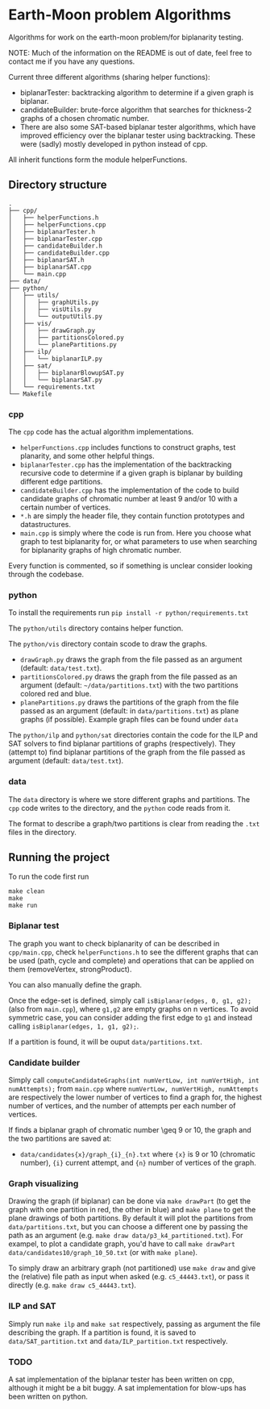 # Earth-Moon problem Algorithms
Algorithms for work on the earth-moon problem/for biplanarity testing.

NOTE: Much of the information on the README is out of date, feel free to contact me if you have any questions.

Current three different algorithms (sharing helper functions):

 - biplanarTester: backtracking algorithm to determine if a given graph is biplanar.
 - candidateBuilder: brute-force algorithm that searches for thickness-2 graphs of a chosen 
 chromatic number.
 - There are also some SAT-based biplanar tester algorithms, which have improved efficiency over the biplanar 
 tester using backtracking. These were (sadly) mostly developed in python instead of cpp.

All inherit functions form the module helperFunctions.

## Directory structure
```
.
├── cpp/
│   ├── helperFunctions.h
│   ├── helperFunctions.cpp
│   ├── biplanarTester.h
│   ├── biplanarTester.cpp
│   ├── candidateBuilder.h
│   ├── candidateBuilder.cpp
│   ├── biplanarSAT.h
│   ├── biplanarSAT.cpp
│   └── main.cpp
├── data/
├── python/
│   ├── utils/
│   │   ├── graphUtils.py
│   │   ├── visUtils.py
│   │   └── outputUtils.py
│   ├── vis/
│   │   ├── drawGraph.py
│   │   ├── partitionsColored.py
│   │   └── planePartitions.py
│   ├── ilp/
│   │   └── biplanarILP.py
│   ├── sat/
│   │   ├── biplanarBlowupSAT.py
│   │   └── biplanarSAT.py
│   └── requirements.txt
└── Makefile
```

### cpp
The `cpp` code has the actual algorithm implementations.
 - `helperFunctions.cpp` includes functions to construct graphs, test planarity, and some other helpful things.
 - `biplanarTester.cpp` has the implementation of the backtracking recursive code to determine if a given 
 graph is biplanar by building different edge partitions.
 - `candidateBuilder.cpp` has the implementation of the code to build candidate graphs of chromatic number 
 at least 9 and/or 10 with a certain number of vertices.
 - `*.h` are simply the header file, they contain function prototypes and datastructures.
 - `main.cpp` is simply where the code is run from. Here you choose what graph to test biplanarity for, or what 
 parameters to use when searching for biplanarity graphs of high chromatic number.

Every function is commented, so if something is unclear consider looking through the codebase.

### python
To install the requirements run `pip install -r python/requirements.txt`

The `python/utils` directory contains helper function.

The `python/vis` directory contain scode to draw the graphs.
  - `drawGraph.py` draws the graph from the file passed as an argument (default: `data/test.txt`).
  - `partitionsColored.py` draws the graph from the file passed as an argument 
  (default: `~/data/partitions.txt`) with the two partitions colored red and blue.
  - `planePartitions.py` draws the partitions of the graph from the file passed as an argument 
  (default: in `data/partitions.txt`) as plane graphs (if possible).
Example graph files can be found under `data`

The `python/ilp` and `python/sat` directories contain the code for the ILP 
and SAT solvers to find biplanar partitions of graphs (respectively).
They (attempt to) find biplanar partitions of the graph from the file passed as 
argument (default: `data/test.txt`).

### data
The `data` directory is where we store different graphs and partitions.
The `cpp` code writes to the directory, and the `python` code reads from it.

The format to describe a graph/two partitions is clear from reading the `.txt` files in the directory.

## Running the project

To run the code first run 
```
make clean 
make 
make run
```

### Biplanar test
The graph you want to check biplanarity of can be described in `cpp/main.cpp`, check `helperFunctions.h` 
to see the different graphs that can be used (path, cycle and complete) and operations that can be applied on them (removeVertex, strongProduct).

You can also manually define the graph.

Once the edge-set is defined, simply call `isBiplanar(edges, 0, g1, g2);` (also from `main.cpp`), where `g1,g2` are empty graphs on n vertices.
To avoid symmetric case, you can consider adding the first edge to `g1` and instead calling `isBiplanar(edges, 1, g1, g2);`.

If a partition is found, it will be ouput `data/partitions.txt`.

### Candidate builder

Simply call `computeCandidateGraphs(int numVertLow, int numVertHigh, int numAttempts);` from `main.cpp` where `numVertLow, numVertHigh, numAttempts`
are respectively the lower number of vertices to find a graph for, the highest number of vertices, and the number of attempts per each number of vertices.

If finds a biplanar graph of chromatic number \geq 9 or 10, the graph and the two partitions are saved at:
   - `data/candidates{x}/graph_{i}_{n}.txt`
where `{x}` is 9 or 10 (chromatic number), `{i}` current attempt, and `{n}` number of vertices of the graph.

### Graph visualizing
Drawing the graph (if biplanar) can be done via `make drawPart` (to get the graph with one partition in red, the other in blue) 
and `make plane` to get the plane drawings of both partitions.
By default it will plot the partitions from `data/partitions.txt`, but you can choose a different one by passing 
the path as an argument (e.g. `make draw data/p3_k4_partitioned.txt`).
For exampel, to plot a candidate graph, you'd have to call `make drawPart data/candidates10/graph_10_50.txt` (or with `make plane`).

To simply draw an arbitrary graph (not partitioned) use `make draw` and give the (relative) file path as input when asked
(e.g. `c5_44443.txt`), or pass it directly (e.g. `make draw c5_44443.txt`).

### ILP and SAT
Simply run `make ilp` and `make sat` respectively, passing as argument the file describing the graph.
If a partition is found, it is saved to `data/SAT_partition.txt` and `data/ILP_partition.txt` respectively.

### TODO
A sat implementation of the biplanar tester has been written on cpp, although it might be a bit buggy.
A sat implementation for blow-ups has been written on python.
